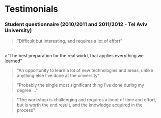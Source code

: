 # Testimonials

### Student questionnaire (2010/2011 and 2011/2012 - Tel Aviv University)
>"Difficult but interesting, and requires a lot of effort"  
<br>
>"The best preparation for the real world, that applies everything we learned"  

>"An opportunity to learn a lot of new technologies and areas, unlike anything else I've done at the university"  

>"Probably the single most significant thing I've done during my degree ..."  

>"The workshop is challenging and requires a looot of time and effort, but is worth the end result, and the knowledge acquired in the process"